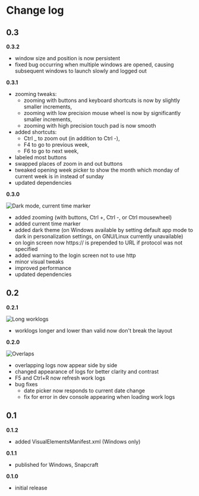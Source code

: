 # Change log

## 0.3

**0.3.2**

- window size and position is now persistent
- fixed bug occurring when multiple windows are opened, causing subsequent windows to launch slowly and logged out

**0.3.1**

- zooming tweaks:
  - zooming with buttons and keyboard shortcuts is now by slightly smaller increments,
  - zooming with low precision mouse wheel is now by significantly smaller increments,
  - zooming with high precision touch pad is now smooth
- added shortcuts:
  - Ctrl _ to zoom out (in addition to Ctrl -),
  - F4 to go to previous week,
  - F6 to go to next week,
- labeled most buttons
- swapped places of zoom in and out buttons
- tweaked opening week picker to show the month which monday of current week is in instead of sunday
- updated dependencies

**0.3.0**

![Dark mode, current time marker](https://raw.githubusercontent.com/piotrmski/plaid/master/changelog-screenshots/0.3.png)

- added zooming (with buttons, Ctrl +, Ctrl -, or Ctrl mousewheel)
- added current time marker
- added dark theme (on Windows available by setting default app mode to dark in personalization settings, on GNU/Linux currently unavailable)
- on login screen now https:// is prepended to URL if protocol was not specified
- added warning to the login screen not to use http
- minor visual tweaks
- improved performance
- updated dependencies

## 0.2

**0.2.1**

![Long worklogs](https://raw.githubusercontent.com/piotrmski/plaid/master/changelog-screenshots/long-logs.png)

- worklogs longer and lower than valid now don't break the layout

**0.2.0**

![Overlaps](https://raw.githubusercontent.com/piotrmski/plaid/master/changelog-screenshots/overlap.png)

- overlapping logs now appear side by side
- changed appearance of logs for better clarity and contrast
- F5 and Ctrl+R now refresh work logs
- bug fixes
  - date picker now responds to current date change
  - fix for error in dev console appearing when loading work logs

## 0.1

**0.1.2**

- added VisualElementsManifest.xml (Windows only)

**0.1.1**

- published for Windows, Snapcraft

**0.1.0**

- initial release
